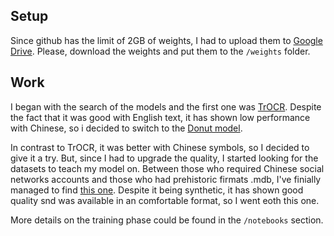 ## Setup

Since github has the limit of 2GB of weights, I had to upload them to [Google Drive](https://drive.google.com/file/d/1-3Ll1_82AWtzPd2VuGlxPZZCCBlUXu4D/view?usp=sharing). Please, download the weights and put them to the `/weights` folder. 

## Work 

I began with the search of the models and the first one was [TrOCR](https://huggingface.co/docs/transformers/model_doc/trocr). Despite the fact that it was good with English text, it has shown low performance with Chinese, so i decided to switch to the [Donut model](https://github.com/NielsRogge/Transformers-Tutorials/tree/master/Donut). 

In contrast to TrOCR, it was  better with Chinese symbols, so I decided to give it a try. But, since I had to upgrade the quality, I started looking for the datasets to teach my model on. Between those who required Chinese social networks accounts and those who had prehistoric firmats .mdb, I've finially managed to find [this one](https://github.com/GitYCC/traditional-chinese-text-recogn-dataset). Despite it being synthetic, it has shown good quality snd was available in an comfortable format, so I went eoth this one.

More details on the training phase could be found in the `/notebooks` section. 

